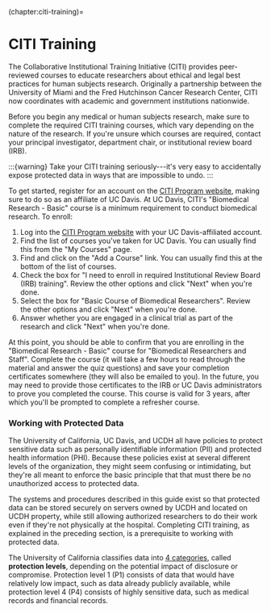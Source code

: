 (chapter:citi-training)=
# CITI Training

The Collaborative Institutional Training Initiative (CITI) provides
peer-reviewed courses to educate researchers about ethical and legal best
practices for human subjects research. Originally a partnership between the
University of Miami and the Fred Hutchinson Cancer Research Center, CITI now
coordinates with academic and government institutions nationwide.

[CITI]: https://citiprogram.org/

Before you begin any medical or human subjects research, make sure to complete
the required CITI training courses, which vary depending on the nature of the
research. If you're unsure which courses are required, contact your principal
investigator, department chair, or institutional review board (IRB).

:::{warning}
Take your CITI training seriously---it's very easy to accidentally expose
protected data in ways that are impossible to undo.
:::

To get started, register for an account on the [CITI Program website][CITI],
making sure to do so as an affiliate of UC Davis. At UC Davis, CITI's
"Biomedical Research - Basic" course is a minimum requirement to conduct
biomedical research. To enroll:

1. Log into the [CITI Program website][CITI] with your UC Davis-affiliated
   account.
2. Find the list of courses you've taken for UC Davis. You can usually find
   this from the "My Courses" page.
3. Find and click on the "Add a Course" link. You can usually find this at the
   bottom of the list of courses.
4. Check the box for "I need to enroll in required Institutional Review Board
   (IRB) training". Review the other options and click "Next" when you're done.
5. Select the box for "Basic Course of Biomedical Researchers". Review the
   other options and click "Next" when you're done.
6. Answer whether you are engaged in a clinical trial as part of the research
   and click "Next" when you're done.

At this point, you should be able to confirm that you are enrolling in the
"Biomedical Research - Basic" course for "Biomedical Researchers and Staff".
Complete the course (it will take a few hours to read through the material and
answer the quiz questions) and save your completion certificates somewhere
(they will also be emailed to you). In the future, you may need to provide
those certificates to the IRB or UC Davis administrators to prove you completed
the course. This course is valid for 3 years, after which you'll be prompted to
complete a refresher course.


### Working with Protected Data

The University of California, UC Davis, and UCDH all have policies to protect
sensitive data such as personally identifiable information (PII) and protected
health information (PHI). Because these policies exist at several different
levels of the organization, they might seem confusing or intimidating, but
they're all meant to enforce the basic principle that that must there be no
unauthorized access to protected data.

The systems and procedures described in this guide exist so that protected data
can be stored securely on servers owned by UCDH and located on UCDH property,
while still allowing authorized researchers to do their work even if they're
not physically at the hospital. Completing CITI training, as explained in the
preceding section, is a prerequisite to working with protected data.

The University of California classifies data into [4
categories][uc-protected-data], called **protection levels**, depending on the
potential impact of disclosure or compromise. Protection level 1 (P1) consists
of data that would have relatively low impact, such as data already publicly
available, while protection level 4 (P4) consists of highly sensitive data,
such as medical records and financial records.

[uc-protected-data]: https://security.ucdavis.edu/data-classification-four-protection-levels

